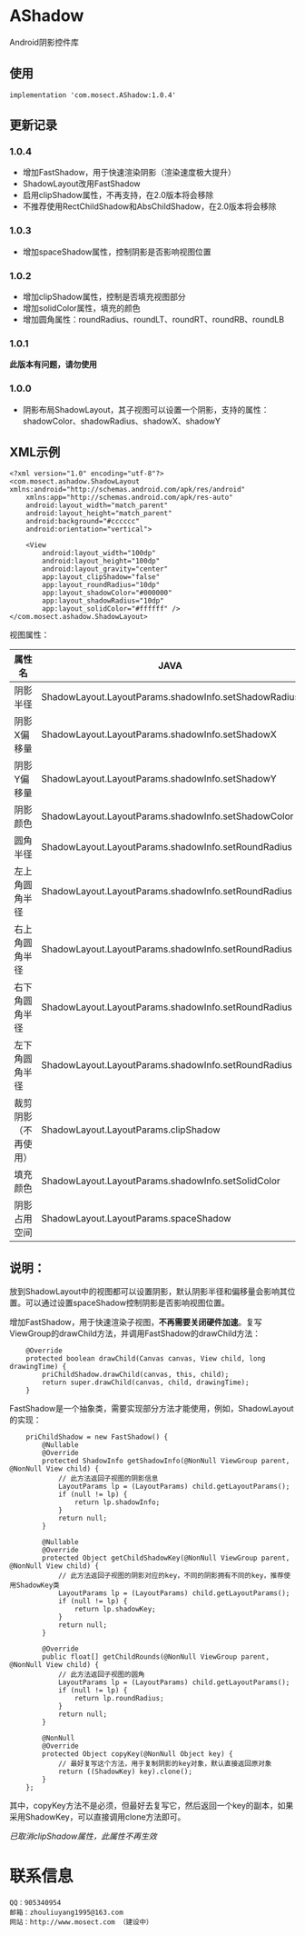 # AShadow
Android阴影控件库

## 使用
```
implementation 'com.mosect.AShadow:1.0.4'
```

## 更新记录
### 1.0.4
* 增加FastShadow，用于快速渲染阴影（渲染速度极大提升）
* ShadowLayout改用FastShadow
* 启用clipShadow属性，不再支持，在2.0版本将会移除
* 不推荐使用RectChildShadow和AbsChildShadow，在2.0版本将会移除
### 1.0.3
* 增加spaceShadow属性，控制阴影是否影响视图位置
### 1.0.2
* 增加clipShadow属性，控制是否填充视图部分
* 增加solidColor属性，填充的颜色
* 增加圆角属性：roundRadius、roundLT、roundRT、roundRB、roundLB
### 1.0.1
**此版本有问题，请勿使用**
### 1.0.0
* 阴影布局ShadowLayout，其子视图可以设置一个阴影，支持的属性：shadowColor、shadowRadius、shadowX、shadowY

## XML示例
```
<?xml version="1.0" encoding="utf-8"?>
<com.mosect.ashadow.ShadowLayout xmlns:android="http://schemas.android.com/apk/res/android"
    xmlns:app="http://schemas.android.com/apk/res-auto"
    android:layout_width="match_parent"
    android:layout_height="match_parent"
    android:background="#cccccc"
    android:orientation="vertical">

    <View
        android:layout_width="100dp"
        android:layout_height="100dp"
        android:layout_gravity="center"
        app:layout_clipShadow="false"
        app:layout_roundRadius="10dp"
        app:layout_shadowColor="#000000"
        app:layout_shadowRadius="10dp"
        app:layout_solidColor="#ffffff" />
</com.mosect.ashadow.ShadowLayout>
```
视图属性：

属性名 | JAVA | XML | 取值
----- | ---- | --- | ------
阴影半径 | ShadowLayout.LayoutParams.shadowInfo.setShadowRadius | app:layout_shadowRadius | dimen
阴影X偏移量 | ShadowLayout.LayoutParams.shadowInfo.setShadowX | app:layout_shadowX | dimen
阴影Y偏移量 | ShadowLayout.LayoutParams.shadowInfo.setShadowY | app:layout_shadowY | dimen
阴影颜色 | ShadowLayout.LayoutParams.shadowInfo.setShadowColor | app:layout_shadowColor | color
圆角半径 | ShadowLayout.LayoutParams.shadowInfo.setRoundRadius | app:layout_roundRadius | dimen
左上角圆角半径 | ShadowLayout.LayoutParams.shadowInfo.setRoundRadius | app:layout_roundLT | dimen
右上角圆角半径 | ShadowLayout.LayoutParams.shadowInfo.setRoundRadius | app:layout_roundRT | dimen
右下角圆角半径 | ShadowLayout.LayoutParams.shadowInfo.setRoundRadius | app:layout_roundRB | dimen
左下角圆角半径 | ShadowLayout.LayoutParams.shadowInfo.setRoundRadius | app:layout_roundLB | dimen
裁剪阴影（不再使用） | ShadowLayout.LayoutParams.clipShadow | app:layout_clipShadow | boolean
填充颜色 | ShadowLayout.LayoutParams.shadowInfo.setSolidColor | app:layout_solidColor | color
阴影占用空间 | ShadowLayout.LayoutParams.spaceShadow | app:layout_spaceShadow | boolean

## 说明：
放到ShadowLayout中的视图都可以设置阴影，默认阴影半径和偏移量会影响其位置。可以通过设置spaceShadow控制阴影是否影响视图位置。

增加FastShadow，用于快速渲染子视图，**不再需要关闭硬件加速**。复写ViewGroup的drawChild方法，并调用FastShadow的drawChild方法：
```
    @Override
    protected boolean drawChild(Canvas canvas, View child, long drawingTime) {
        priChildShadow.drawChild(canvas, this, child);
        return super.drawChild(canvas, child, drawingTime);
    }
```
FastShadow是一个抽象类，需要实现部分方法才能使用，例如，ShadowLayout的实现：
```
    priChildShadow = new FastShadow() {
        @Nullable
        @Override
        protected ShadowInfo getShadowInfo(@NonNull ViewGroup parent, @NonNull View child) {
            // 此方法返回子视图的阴影信息
            LayoutParams lp = (LayoutParams) child.getLayoutParams();
            if (null != lp) {
                return lp.shadowInfo;
            }
            return null;
        }

        @Nullable
        @Override
        protected Object getChildShadowKey(@NonNull ViewGroup parent, @NonNull View child) {
            // 此方法返回子视图的阴影对应的key，不同的阴影拥有不同的key，推荐使用ShadowKey类
            LayoutParams lp = (LayoutParams) child.getLayoutParams();
            if (null != lp) {
                return lp.shadowKey;
            }
            return null;
        }

        @Override
        public float[] getChildRounds(@NonNull ViewGroup parent, @NonNull View child) {
            // 此方法返回子视图的圆角
            LayoutParams lp = (LayoutParams) child.getLayoutParams();
            if (null != lp) {
                return lp.roundRadius;
            }
            return null;
        }

        @NonNull
        @Override
        protected Object copyKey(@NonNull Object key) {
            // 最好复写这个方法，用于复制阴影的key对象，默认直接返回原对象
            return ((ShadowKey) key).clone();
        }
    };
```
其中，copyKey方法不是必须，但最好去复写它，然后返回一个key的副本，如果采用ShadowKey，可以直接调用clone方法即可。

*已取消clipShadow属性，此属性不再生效*

# 联系信息
```
QQ：905340954
邮箱：zhouliuyang1995@163.com
网站：http://www.mosect.com （建设中）
```
